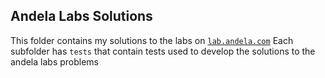 
## Andela Labs Solutions

This folder contains my solutions to the labs on [`lab.andela.com`](http://lab.andela.com) 
Each subfolder has `tests` that contain tests used to develop the solutions to the andela labs problems